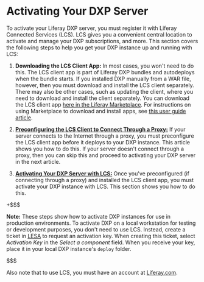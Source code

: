 # Activating Your DXP Server [](id=licensing-your-dxp-server)

To activate your Liferay DXP server, you must register it with Liferay Connected 
Services (LCS). LCS gives you a convenient central location to activate and 
manage your DXP subscriptions, and more. This section covers the following steps 
to help you get your DXP instance up and running with LCS: 

1. **Downloading the LCS Client App:** In most cases, you won't need to do this. 
   The LCS client app is part of Liferay DXP bundles and autodeploys when the 
   bundle starts. If you installed DXP manually from a WAR file, however, then 
   you must download and install the LCS client separately. There may also be 
   other cases, such as updating the client, where you need to download and 
   install the client separately. You can download the LCS client app 
   [here in the Liferay Marketplace](https://web.liferay.com/marketplace/-/mp/application/71774947). 
   For instructions on using Marketplace to download and install apps, see 
   [this user guide article](/discover/portal/-/knowledge_base/7-0/using-the-liferay-marketplace). 

2. [**Preconfiguring the LCS Client to Connect Through a Proxy:**](/discover/deployment/-/knowledge_base/7-0/preconfiguring-the-lcs-client-to-connect-through-a-proxy)
   If your server connects to the Internet through a proxy, you must 
   preconfigure the LCS client app before it deploys to your DXP instance. This 
   article shows you how to do this. If your server doesn't connect through a 
   proxy, then you can skip this and proceed to activating your DXP server in 
   the next article. 

3. [**Activating Your DXP Server with LCS:**](/discover/deployment/-/knowledge_base/7-0/registering-your-dxp-server-with-lcs)
   Once you've preconfigured (if connecting through a proxy) and installed the 
   LCS client app, you must activate your DXP instance with LCS. This section 
   shows you how to do this. 

+$$$

**Note:** These steps show how to activate DXP instances for use in production 
environments. To activate DXP on a local workstation for testing or development 
purposes, you don't need to use LCS. Instead, create a ticket in 
[LESA](https://web.liferay.com/group/customer/support/-/support/ticket) 
to request an activation key. When creating this ticket, select *Activation Key* 
in the *Select a component* field. When you receive your key, place it in your 
local DXP instance's `deploy` folder. 

$$$

Also note that to use LCS, you must have an account at 
[Liferay.com](http://www.liferay.com/). 
